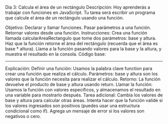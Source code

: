 Día 3: Calcula el área de un rectángulo
Descripción:
Hoy aprenderás a trabajar con funciones en JavaScript. Tu tarea será escribir un programa que calcule el área de un rectángulo usando una función.

Objetivo:
Declarar y llamar funciones.
Pasar parámetros a una función.
Retornar valores desde una función.
Instrucciones:
Crea una función llamada calcularAreaRectangulo que tome dos parámetros: base y altura.
Haz que la función retorne el área del rectángulo (recuerda que el área es base * altura).
Llama a la función pasando valores para la base y la altura, y muestra el resultado en la consola.
Código base:
_______________________________

Explicación:
Definir una función: Usamos la palabra clave function para crear una función que realiza el cálculo.
Parámetros: base y altura son los valores que la función necesita para realizar el cálculo.
Retorno: La función devuelve el producto de base y altura usando return.
Llamar la función: Usamos la función con valores específicos, y almacenamos el resultado en una variable para mostrarlo después.
Tarea adicional:
Cambia los valores de base y altura para calcular otras áreas.
Intenta hacer que la función valide si los valores ingresados son positivos (puedes usar una estructura condicional como if).
Agrega un mensaje de error si los valores son negativos o cero.
